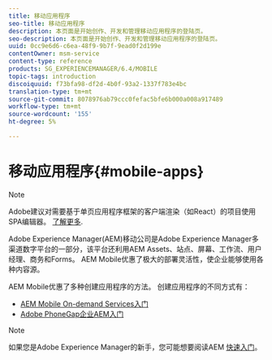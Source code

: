 ```yaml
---
title: 移动应用程序
seo-title: 移动应用程序
description: 本页面是开始创作、开发和管理移动应用程序的登陆页。
seo-description: 本页面是开始创作、开发和管理移动应用程序的登陆页。
uuid: 0cc9e6d6-c6ea-48f9-9b7f-9ead0f2d199e
contentOwner: msm-service
content-type: reference
products: SG_EXPERIENCEMANAGER/6.4/MOBILE
topic-tags: introduction
discoiquuid: f73bfa98-df2d-4b0f-93a2-1337f783e4bc
translation-type: tm+mt
source-git-commit: 8078976ab79ccc0fefac5bfe6b000a008a917489
workflow-type: tm+mt
source-wordcount: '155'
ht-degree: 5%

---
```



# 移动应用程序{#mobile-apps}

>[!NOTE]
>
>Adobe建议对需要基于单页应用程序框架的客户端渲染（如React）的项目使用SPA编辑器。 [了解更多](/help/sites-developing/spa-overview.md).

Adobe Experience Manager(AEM)移动公司是Adobe Experience Manager多渠道数字平台的一部分，该平台还利用AEM Assets、站点、屏幕、工作流、用户经理、商务和Forms。 AEM Mobile优惠了极大的部署灵活性，使企业能够使用各种内容源。

AEM Mobile优惠了多种创建应用程序的方法。 创建应用程序的不同方式有：

* [AEM Mobile On-demand Services入门](/help/mobile/aem-mobile-on-demand.md)
* [Adobe PhoneGap企业AEM入门](/help/mobile/developing-in-phonegap.md)

>[!NOTE]
>
>如果您是Adobe Experience Manager的新手，您可能想要阅读AEM [快速入门](/help/sites-deploying/deploy.md)。
